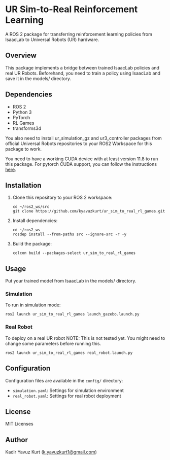 # UR Sim-to-Real Reinforcement Learning

A ROS 2 package for transferring reinforcement learning policies from IsaacLab to Universal Robots (UR) hardware.

## Overview

This package implements a bridge between trained IsaacLab policies and real UR Robots. Beforehand, you need to train a policy using IsaacLab and save it in the models/ directory. 

## Dependencies



- ROS 2
- Python 3
- PyTorch
- RL Games
- transforms3d

You also need to install ur_simulation_gz and ur3_controller packages from official Universal Robots repositories to your ROS2 Workspace for this package to work.

You need to have a working CUDA device with at least version 11.8 to run this package. For pytorch CUDA support, you can follow the instructions [here](https://pytorch.org/get-started/locally/).

## Installation

1. Clone this repository to your ROS 2 workspace:
   ```
   cd ~/ros2_ws/src
   git clone https://github.com/kyavuzkurt/ur_sim_to_real_rl_games.git
   ```

2. Install dependencies:
   ```
   cd ~/ros2_ws
   rosdep install --from-paths src --ignore-src -r -y
   ```

3. Build the package:
   ```
   colcon build --packages-select ur_sim_to_real_rl_games
   ```

## Usage
Put your trained model from IsaacLab in the models/ directory.


### Simulation

To run in simulation mode:
```
ros2 launch ur_sim_to_real_rl_games launch_gazebo.launch.py
```

### Real Robot

To deploy on a real UR robot NOTE: This is not tested yet. You might need to change some parameters before running this.
```
ros2 launch ur_sim_to_real_rl_games real_robot.launch.py
```

## Configuration

Configuration files are available in the `config/` directory:
- `simulation.yaml`: Settings for simulation environment
- `real_robot.yaml`: Settings for real robot deployment

## License

MIT Licenses

## Author

Kadir Yavuz Kurt (k.yavuzkurt1@gmail.com)

